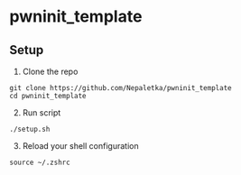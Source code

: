# pwninit_template
## Setup

1. Clone the repo
```
git clone https://github.com/Nepaletka/pwninit_template
cd pwninit_template
```
2. Run script
```
./setup.sh
```
3. Reload your shell configuration
```
source ~/.zshrc
```
